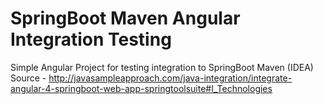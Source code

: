 # SpringBoot Maven Angular Integration Testing

Simple Angular Project for testing integration to SpringBoot Maven (IDEA)
Source - http://javasampleapproach.com/java-integration/integrate-angular-4-springboot-web-app-springtoolsuite#I_Technologies